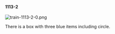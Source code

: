 #### 1113-2
![train-1113-2-0.png](https://github.com/lil-lab/nlvr/raw/master/nlvr/train/images/55/train-1113-2-0.png "train-1113-2-0.png")

There is a box with three blue items including circle.